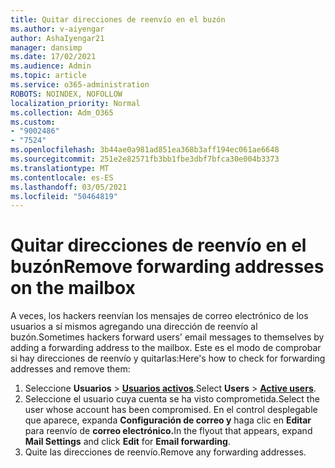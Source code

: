 ```yaml
---
title: Quitar direcciones de reenvío en el buzón
ms.author: v-aiyengar
author: AshaIyengar21
manager: dansimp
ms.date: 17/02/2021
ms.audience: Admin
ms.topic: article
ms.service: o365-administration
ROBOTS: NOINDEX, NOFOLLOW
localization_priority: Normal
ms.collection: Adm_O365
ms.custom:
- "9002486"
- "7524"
ms.openlocfilehash: 3b44ae0a981ad851ea368b3aff194ec061ae6648
ms.sourcegitcommit: 251e2e82571fb3bb1fbe3dbf7bfca30e004b3373
ms.translationtype: MT
ms.contentlocale: es-ES
ms.lasthandoff: 03/05/2021
ms.locfileid: "50464819"
---
```

# <a name="remove-forwarding-addresses-on-the-mailbox"></a><span data-ttu-id="3be0f-102">Quitar direcciones de reenvío en el buzón</span><span class="sxs-lookup"><span data-stu-id="3be0f-102">Remove forwarding addresses on the mailbox</span></span>

<span data-ttu-id="3be0f-103">A veces, los hackers reenvían los mensajes de correo electrónico de los usuarios a sí mismos agregando una dirección de reenvío al buzón.</span><span class="sxs-lookup"><span data-stu-id="3be0f-103">Sometimes hackers forward users' email messages to themselves by adding a forwarding address to the mailbox.</span></span> <span data-ttu-id="3be0f-104">Este es el modo de comprobar si hay direcciones de reenvío y quitarlas:</span><span class="sxs-lookup"><span data-stu-id="3be0f-104">Here's how to check for forwarding addresses and remove them:</span></span>

1. <span data-ttu-id="3be0f-105">Seleccione **Usuarios**  >  **[Usuarios activos](https://go.microsoft.com/fwlink/p/?linkid=834822)**.</span><span class="sxs-lookup"><span data-stu-id="3be0f-105">Select **Users** > **[Active users](https://go.microsoft.com/fwlink/p/?linkid=834822)**.</span></span>
1. <span data-ttu-id="3be0f-106">Seleccione el usuario cuya cuenta se ha visto comprometida.</span><span class="sxs-lookup"><span data-stu-id="3be0f-106">Select the user whose account has been compromised.</span></span> <span data-ttu-id="3be0f-107">En el control desplegable que aparece, expanda **Configuración de correo y** haga clic en **Editar** para reenvío de **correo electrónico.**</span><span class="sxs-lookup"><span data-stu-id="3be0f-107">In the flyout that appears, expand **Mail Settings** and click **Edit** for **Email forwarding**.</span></span>
1. <span data-ttu-id="3be0f-108">Quite las direcciones de reenvío.</span><span class="sxs-lookup"><span data-stu-id="3be0f-108">Remove any forwarding addresses.</span></span>

